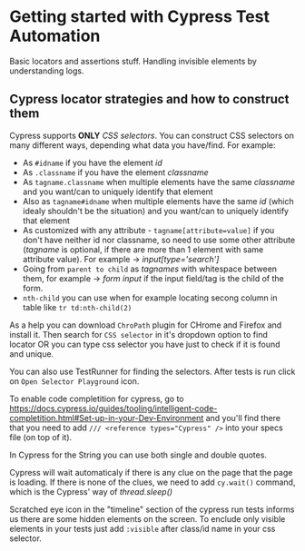 # Getting started with Cypress Test Automation

Basic locators and assertions stuff. Handling invisible elements by understanding logs.

## Cypress locator strategies and how to construct them

Cypress supports **ONLY** *CSS selectors*. You can construct CSS selectors on many different ways, depending what data you have/find. For example:

* As ```#idname``` if you have the element  *id*
* As ```.classname``` if you have the element *classname*
* As ```tagname.classname``` when multiple elements have the same *classname* and you want/can to uniquely identify that element
* Also as ```tagname#idname``` when multiple elements have the same *id* (which idealy shouldn't be the situation) and you want/can to uniquely identify that element
* As customized with any attribute - ```tagname[attribute=value]``` if you don't have neither id nor classname, so need to use some other attribute (*tagname* is optional, if there are more than 1 element with same attribute value). For example -> *input[type='search']*
* Going from ```parent to child``` as *tagnames* with whitespace between them, for example -> *form input* if the input field/tag is the child of the form.
* ```nth-child``` you can use when for example locating secong column in table like ```tr td:nth-child(2)```

As a help you can download ```ChroPath``` plugin for CHrome and Firefox and install it. Then search for ```CSS selector``` in it's dropdown option to find locator OR you can type css selector you have just to check if it is found and unique. <br/>

You can also use TestRunner for finding the selectors. After tests is run click on ```Open Selector Playground``` icon.

To enable code completition for cypress, go to https://docs.cypress.io/guides/tooling/intelligent-code-completition.html#Set-up-in-your-Dev-Environment and you'll find there that you need to add ```/// <reference types="Cypress" />``` into your specs file (on top of it).

In Cypress for the String you can use both single and double quotes.

Cypress will wait automaticaly if there is any clue on the page that the page is loading. If there is none of the clues, we need to add ```cy.wait()``` command, which is the Cypress' way of *thread.sleep()*

Scratched eye icon in the "timeline" section of the cypress run tests informs us there are some hidden elements on the screen. To enclude only visible elements in your tests just add ```:visible``` after class/id name in your css selector.
